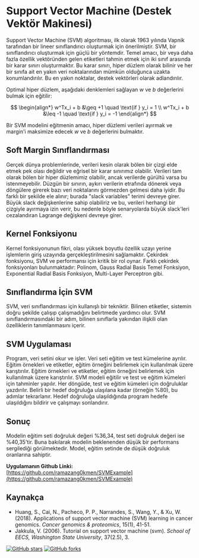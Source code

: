 # Support Vector Machine (Destek Vektör Makinesi)

Support Vector Machine (SVM) algoritması, ilk olarak 1963 yılında Vapnik tarafından bir lineer sınıflandırıcı oluşturmak için önerilmiştir. SVM, bir sınıflandırıcı oluşturmak için güçlü bir yöntemdir. Temel amacı, bir veya daha fazla özellik vektöründen gelen etiketleri tahmin etmek için iki sınıf arasında bir karar sınırı oluşturmaktır. Bu karar sınırı, hiper düzlem olarak bilinir ve her bir sınıfa ait en yakın veri noktalarından mümkün olduğunca uzakta konumlandırılır. Bu en yakın noktalar, destek vektörleri olarak adlandırılır.

Optimal hiper düzlem, aşağıdaki denklemleri sağlayan $w$ ve $b$ değerlerini bulmak için eğitilir:

$$
\begin{align*}
w^Tx_i + b &\geq +1 \quad \text{if } y_i = 1 \\
w^Tx_i + b &\leq -1 \quad \text{if } y_i = -1
\end{align*}
$$

Bir SVM modelini eğitmenin amacı, hiper düzlemi verileri ayırmak ve margin'i maksimize edecek $w$ ve $b$ değerlerini bulmaktır.

## Soft Margin Sınıflandırması

Gerçek dünya problemlerinde, verileri kesin olarak bölen bir çizgi elde etmek pek olası değildir ve eğrisel bir karar sınırımız olabilir. Verileri tam olarak bölen bir hiper düzlemimiz olabilir, ancak verilerde gürültü varsa bu istenmeyebilir. Düzgün bir sınırın, aykırı verilerin etrafında dönerek veya döngülere girerek bazı veri noktalarını görmezden gelmesi daha iyidir. Bu farklı bir şekilde ele alınır; burada "slack variables" terimi devreye girer. Büyük slack değişkenlerine sahip olabiliriz ve bu, verileri herhangi bir çizgiyle ayırmaya izin verir, bu nedenle böyle senaryolarda büyük slack'leri cezalandıran Lagrange değişkeni devreye girer.

## Kernel Fonksiyonu

Kernel fonksiyonunun fikri, olası yüksek boyutlu özellik uzayı yerine işlemlerin giriş uzayında gerçekleştirilmesini sağlamaktır. Çekirdek fonksiyonu, SVM ve performansı için kritik bir rol oynar. Farklı çekirdek fonksiyonları bulunmaktadır: Polinom, Gauss Radial Basis Temel Fonksiyon, Exponential Radial Basis Fonksiyon, Multi-Layer Perceptron gibi.

## Sınıflandırma İçin SVM

SVM, veri sınıflandırması için kullanışlı bir tekniktir. Bilinen etiketler, sistemin doğru şekilde çalışıp çalışmadığını belirtmede yardımcı olur. SVM sınıflandırmasındaki bir adım, bilinen sınıflarla yakından ilişkili olan özelliklerin tanımlanmasını içerir.

## SVM Uygulaması

Program, veri setini okur ve işler. Veri seti eğitim ve test kümelerine ayrılır. Eğitim örnekleri ve etiketler, eğitim örneğini belirlemek için kullanılmak üzere karıştırılır. Eğitim örnekleri ve etiketler, eğitim örneğini belirlemek için kullanılmak üzere karıştırılır. SVM modeli eğitilir ve test ve eğitim kümeleri için tahminler yapılır. Her döngüde, test ve eğitim kümeleri için doğruluklar yazdırılır. Belirli bir hedef doğruluğa ulaşılana kadar (örneğin %80), bu adımlar tekrarlanır. Hedef doğruluğa ulaşıldığında program hedefe ulaşıldığını bildirir ve çalışmayı sonlandırır.

## Sonuç

Modelin eğitim seti doğruluk değeri %36,34, test seti doğruluk değeri ise %40,35’tir. Buna bakılarak modelin beklenenden düşük bir performans sergilediği görülmektedir. Model, eğitim setinde de düşük doğruluk oranlarına sahiptir.

**Uygulamanın Github Linki:** [https://github.com/ramazang0kmen/SVMExample](https://github.com/ramazang0kmen/SVMExample)

## Kaynakça

- Huang, S., Cai, N., Pacheco, P. P., Narrandes, S., Wang, Y., & Xu, W. (2018). Applications of support vector machine (SVM) learning in cancer genomics. *Cancer genomics & proteomics*, 15(1), 41-51.
- Jakkula, V. (2006). Tutorial on support vector machine (svm). *School of EECS, Washington State University*, 37(2.5), 3.

[![GitHub stars](https://img.shields.io/github/stars/ramazang0kmen/SVMExample?style=social)](https://github.com/ramazang0kmen/SVMExample/stargazers)
[![GitHub forks](https://img.shields.io/github/forks/ramazang0kmen/SVMExample?style=social)](https://github.com/ramazang0kmen/SVMExample/network)
